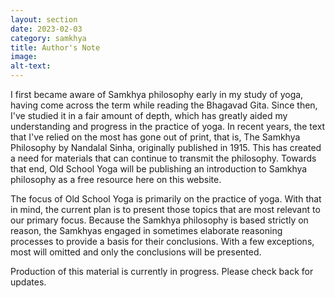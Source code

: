 ```yaml
---
layout: section
date: 2023-02-03
category: samkhya
title: Author's Note
image: 
alt-text: 
---
```

I first became aware of Samkhya philosophy early in my study of yoga, having come across the term while reading the Bhagavad Gita. Since then, I've studied it in a fair amount of depth, which has greatly aided my understanding and progress in the practice of yoga. In recent years, the text that I've relied on the most has gone out of print, that is, The Samkhya Philosophy by Nandalal Sinha, originally published in 1915. This has created a need for materials that can continue to transmit the philosophy. Towards that end, Old School Yoga will be publishing an introduction to Samkhya philosophy as a free resource here on this website.

The focus of Old School Yoga is primarily on the practice of yoga. With that in mind, the current plan is to present those topics that are most relevant to our primary focus. Because the Samkhya philosophy is based strictly on reason, the Samkhyas engaged in sometimes elaborate reasoning processes to provide a basis for their conclusions. With a few exceptions, most will omitted and only the conclusions will be presented.

Production of this material is currently in progress. Please check back for updates.